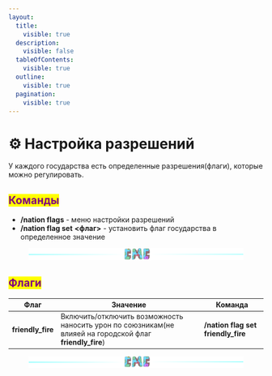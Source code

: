 ```yaml
---
layout:
  title:
    visible: true
  description:
    visible: false
  tableOfContents:
    visible: true
  outline:
    visible: true
  pagination:
    visible: true
---
```


# ⚙ Настройка разрешений

У каждого государства есть определенные разрешения(флаги), которые можно регулировать.

## <mark style="color:purple;">Команды</mark>

* **/nation flags** - меню настройки разрешений
* **/nation flag set** **<флаг>** - установить флаг государства в определенное значение

<figure><img src="../.gitbook/assets/gitlab_hr7.svg" alt=""><figcaption></figcaption></figure>

## <mark style="color:purple;">Флаги</mark>

| Флаг               | Значение                                                                                                  | Команда                             |
| ------------------ | --------------------------------------------------------------------------------------------------------- | ----------------------------------- |
| **friendly\_fire** | Включить/отключить возможность наносить урон по союзникам(не влияей на городской флаг **friendly\_fire**) | **/nation flag set friendly\_fire** |

<figure><img src="../.gitbook/assets/gitlab_hr7.svg" alt=""><figcaption></figcaption></figure>
